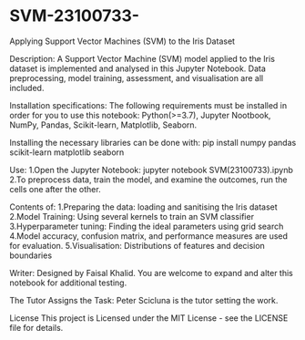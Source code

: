 # SVM-23100733-
Applying Support Vector Machines (SVM) to the Iris Dataset

Description:
A Support Vector Machine (SVM) model applied to the Iris dataset is implemented and analysed in this Jupyter Notebook. Data preprocessing, model training, assessment, and visualisation are all included.

Installation specifications:
The following requirements must be installed in order for you to use this notebook:
Python(>=3.7),
Jupyter Nootbook,
NumPy,
Pandas,
Scikit-learn,
Matplotlib,
Seaborn.

Installing the necessary libraries can be done with:
pip install numpy pandas scikit-learn matplotlib seaborn

Use:
1.Open the Jupyter Notebook:
jupyter notebook SVM(23100733).ipynb
2.To preprocess data, train the model, and examine the outcomes, run the cells one after the other.

Contents of:
1.Preparing the data: loading and sanitising the Iris dataset
2.Model Training: Using several kernels to train an SVM classifier
3.Hyperparameter tuning: Finding the ideal parameters using grid search
4.Model accuracy, confusion matrix, and performance measures are used for evaluation.
5.Visualisation: Distributions of features and decision boundaries

Writer:
Designed by Faisal Khalid. You are welcome to expand and alter this notebook for additional testing.

The Tutor Assigns the Task:
Peter Scicluna is the tutor setting the work.

License
This project is Licensed under the MIT License - see the LICENSE file for details.
